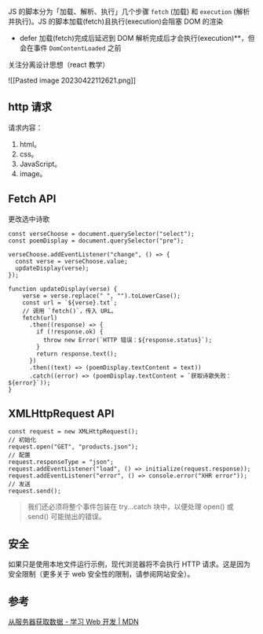 


JS 的脚本分为「加载、解析、执行」几个步骤 `fetch` (加载) 和 `execution` (解析并执行)。JS 的脚本加载(fetch)且执行(execution)会阻塞 DOM 的渲染

-   defer 加载(fetch)完成后延迟到 DOM 解析完成后才会执行(execution)**，但会在事件 `DomContentLoaded` 之前


关注分离设计思想（react 教学）

![[Pasted image 20230422112621.png]]
## http 请求
请求内容：
1. html。
1. css。
2. JavaScript。
3. image。

## Fetch API
更改选中诗歌
```
const verseChoose = document.querySelector("select");
const poemDisplay = document.querySelector("pre");

verseChoose.addEventListener("change", () => {
  const verse = verseChoose.value;
  updateDisplay(verse);
});

function updateDisplay(verse) {
	verse = verse.replace(" ", "").toLowerCase();
	const url = `${verse}.txt`;
	// 调用 `fetch()`，传入 URL。
	fetch(url)
	  .then((response) => {
	    if (!response.ok) {
	      throw new Error(`HTTP 错误：${response.status}`);
	    }
	    return response.text();
	  })
	  .then((text) => (poemDisplay.textContent = text))
	  .catch((error) => (poemDisplay.textContent = `获取诗歌失败：${error}`));
}

```

## XMLHttpRequest API
```
const request = new XMLHttpRequest();
// 初始化
request.open("GET", "products.json");
// 配置
request.responseType = "json";
request.addEventListener("load", () => initialize(request.response));
request.addEventListener("error", () => console.error("XHR error"));
// 发送
request.send();
```
> 我们还必须将整个事件包装在 try...catch 块中，以便处理 open() 或 send() 可能抛出的错误。
## 安全
如果只是使用本地文件运行示例，现代浏览器将不会执行 HTTP 请求。这是因为安全限制（更多关于 web 安全性的限制，请参阅网站安全）。

## 参考
[从服务器获取数据 - 学习 Web 开发 | MDN](https://developer.mozilla.org/zh-CN/docs/Learn/JavaScript/Client-side_web_APIs/Fetching_data)